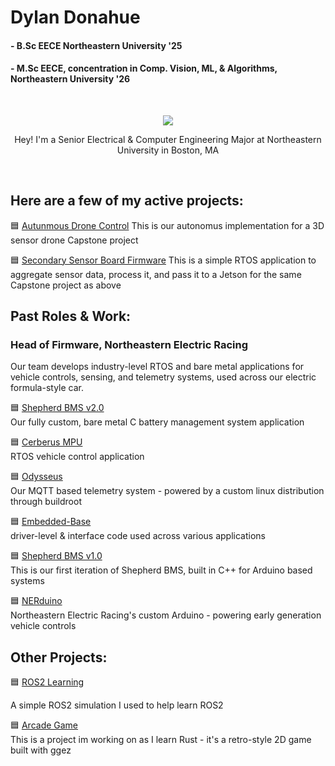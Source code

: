 # Dylan Donahue
#### - B.Sc EECE Northeastern University '25
#### - M.Sc EECE, concentration in Comp. Vision, ML, & Algorithms, Northeastern University '26
<br />

<p align="center">
  <a href="https://skillicons.dev">
    <img src="https://skillicons.dev/icons?i=c,cpp,rust,docker,py,linux" />
  </a>
</p>

<p align="center">
  Hey! I'm a Senior Electrical & Computer Engineering Major at Northeastern University in Boston, MA
</p>


<br />

## Here are a few of my active projects:

🟦 [Autunmous Drone Control]()
This is our autonomus implementation for a 3D sensor drone Capstone project

🟦 [Secondary Sensor Board Firmware](https://github.com/Big-Dawgs-Capstone/ssb-firmware)
This is a simple RTOS application to aggregate sensor data, process it, and pass it to a Jetson for the same Capstone project as above

## Past Roles & Work:
### Head of Firmware, Northeastern Electric Racing
Our team develops industry-level RTOS and bare metal applications for vehicle controls, sensing, and telemetry systems, used across our electric formula-style car.
 <br />
 

🟦 [Shepherd BMS v2.0](https://github.com/Northeastern-Electric-Racing/ShepherdBMS-2)  
Our fully custom, bare metal C battery management system application

🟦 [Cerberus MPU](https://github.com/Northeastern-Electric-Racing/Cerberus)  
RTOS vehicle control application

🟦 [Odysseus](https://github.com/Northeastern-Electric-Racing/Odysseus)  
Our MQTT based telemetry system - powered by a custom linux distribution through buildroot

🟦 [Embedded-Base](https://github.com/Northeastern-Electric-Racing/Embedded-Base)  
driver-level & interface code used across various applications


🟦 [Shepherd BMS v1.0](https://github.com/Northeastern-Electric-Racing/shepherd_bms)  
This is our first iteration of Shepherd BMS, built in C++ for Arduino based systems

🟦 [NERduino](https://github.com/Northeastern-Electric-Racing/NERduino)  
Northeastern Electric Racing's custom Arduino - powering early generation vehicle controls

## Other Projects:

🟦 [ROS2 Learning](https://github.com/dyldonahue/ROS2-intro)</p>
A simple ROS2 simulation I used to help learn ROS2

🟦 [Arcade Game](https://github.com/dyldonahue/ArcadeGame)  
This is a project im working on as I learn Rust - it's a retro-style 2D game built with ggez

<br />




